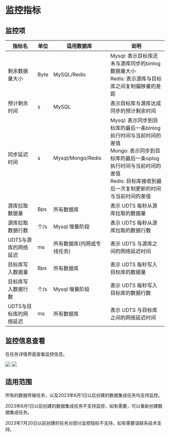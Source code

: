# 监控指标

## 监控项
| 指标名                 | 单位 | 适用数据库                 | 说明                                                                                                                                                                                                                                                                       |
| ---------------------- | ---- | -------------------------- | -------------------------------------------------------------------------------------------------------------------------------------------------------------------------------------------------------------------------------------------------------------------------- |
| 剩余数据量大小         | Byte | MySQL/Redis                | Mysql: 表示目标库还未与源库同步的binlog数据量大小 <br> Redis: 表示源库与目标库之间复制偏移量的差距                                                                                                                                                                         |
| 预计剩余时间           | s    | MySQL                      | 表示目标库与源库达成同步的预计剩余时间                                                                                                                                                                                                                                     |
| 同步延迟时间           | s    | Mysql/Mongo/Redis          | Mysql: 表示同步到目标库的最后一条binlog执行时间与当前时间的差值 <br> Mongo: 表示同步到目标库的最后一条oplog执行时间与当前时间的差值 <br> Redis: 目标库接收到最后一次复制更新的时间与当前时间的差值                                                                         |
| 源库拉取数据量         | Bps  | 所有数据库                 | 表示 UDTS 每秒从源库拉取的数据量                                                                                                                                                                                                                                             |
| 源库拉取数据行数       | 个/s | Mysql 增量阶段             | 表示 UDTS 每秒从源库拉取的数据行数                                                                                                                                                                                                                                           |
| UDTS与源库的网络延迟   | ms   | 所有数据库(内网或专线任务) | 表示 UDTS 与源库之间的网络延迟时间                                                                                                                                                                                                                                         |
| 目标库写入数据量       | Bps  | 所有数据库                 | 表示 UDTS 每秒写入目标库的数据量                                                                                                                                                                                                                                           |
| 目标库写入数据行数     | 个/s | Mysql 增量阶段             | 表示 UDTS 每秒写入目标库的数据行数                                                                                                                                                                                                                                         |
| UDTS与目标库的网络延迟 | ms   | 所有数据库                 | 表示 UDTS 与目标库之间的网络延迟时间                                                                                                                                                                                                                                       |


## 监控信息查看

在任务详情界面查看监控信息。

![](http://udts-doc.cn-bj.ufileos.com/transfer/guide/transfer_monitor5.png)
![](http://udts-doc.cn-bj.ufileos.com/transfer/guide/transfer_monitor6.png)

## 适用范围
所有的数据传输任务，以及2023年6月1日以后创建的数据集成任务均支持监控。

2023年6月1日以前创建的数据集成任务不支持监控，如有需要，可以重新创建数据集成任务。

2023年7月20日以前创建的任务对部分监控指标不支持，如有需要请联系技术支持。
